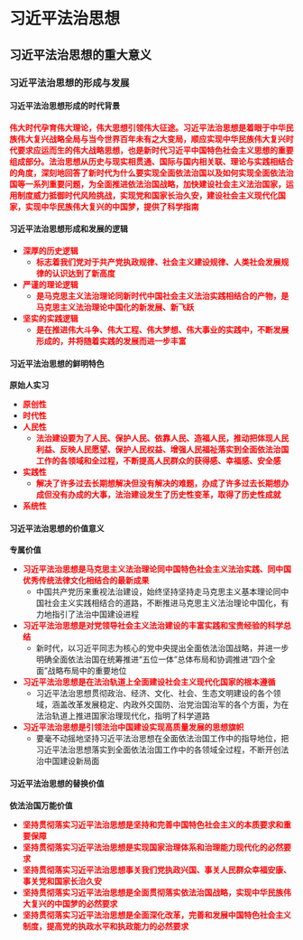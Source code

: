 # 习近平法治思想

## 习近平法治思想的重大意义

### 习近平法治思想的形成与发展

#### 习近平法治思想形成的时代背景

<strong style="color: red;">伟大时代孕育伟大理论，伟大思想引领伟大征途。习近平法治思想是着眼于中华民族伟大复兴战略全局与当今世界百年未有之大变局，顺应实现中华民族伟大复兴时代要求应运而生的伟大战略思想，也是新时代习近平中国特色社会主义思想的重要组成部分。法治思想从历史与现实相贯通、国际与国内相关联、理论与实践相结合的角度，深刻地回答了新时代为什么要实现全面依法治国以及如何实现全面依法治国等一系列重要问题，为全面推进依法治国战略，加快建设社会主义法治国家，运用制度威力抵御时代风险挑战，实现党和国家长治久安，建设社会主义现代化国家，实现中华民族伟大复兴的中国梦，提供了科学指南</strong>

#### 习近平法治思想形成和发展的逻辑

- <strong style="color: red;">深厚的历史逻辑</strong>
  - <strong style="color: red;">标志着我们党对于共产党执政规律、社会主义建设规律、人类社会发展规律的认识达到了新高度</strong>
- <strong style="color: red;">严谨的理论逻辑</strong>
  - <strong style="color: red;">是马克思主义法治理论同新时代中国社会主义法治实践相结合的产物，是马克思主义法治理论中国化的新发展、新飞跃</strong>
- <strong style="color: red;">坚实的实践逻辑</strong>
  - <strong style="color: red;">是在推进伟大斗争、伟大工程、伟大梦想、伟大事业的实践中，不断发展形成的，并将随着实践的发展而进一步丰富</strong>

#### 习近平法治思想的鲜明特色

**原始人实习**

- <strong style="color: red;">原创性</strong>
- <strong style="color: red;">时代性</strong>
- <strong style="color: red;">人民性</strong>
  - <strong style="color: red;">法治建设要为了人民、保护人民、依靠人民、造福人民，推动把体现人民利益、反映人民愿望、保护人民权益、增强人民福祉落实到全面依法治国工作的各领域和全过程，不断提高人民群众的获得感、幸福感、安全感</strong>
- <strong style="color: red;">实践性</strong>
  - <strong style="color: red;">解决了许多过去长期想解决但没有解决的难题，办成了许多过去长期想办成但没有办成的大事，法治建设发生了历史性变革，取得了历史性成就</strong>
- <strong style="color: red;">系统性</strong>

#### 习近平法治思想的价值意义

**专属价值**

- <strong style="color: red;">习近平法治思想是马克思主义法治理论同中国特色社会主义法治实践、同中国优秀传统法律文化相结合的最新成果</strong>
  - 中国共产党历来重视法治建设，始终坚持坚持走马克思主义基本理论同中国社会主义实践相结合的道路，不断推进马克思主义法治理论中国化，有力地指引了法治中国建设进程
- <strong style="color: red;">习近平法治思想是对党领导社会主义法治建设的丰富实践和宝贵经验的科学总结</strong>
  - 新时代，以习近平同志为核心的党中央提出全面依法治国战略，并进一步明确全面依法治国在统筹推进“五位一体”总体布局和协调推进“四个全面”战略布局中的重要地位
- <strong style="color: red;">习近平法治思想是在法治轨道上全面建设社会主义现代化国家的根本遵循</strong>
  - 习近平法治思想贯彻政治、经济、文化、社会、生态文明建设的各个领域，涵盖改革发展稳定、内政外交国防、治党治国治军的各个方面，为在法治轨道上推进国家治理现代化，指明了科学道路
- <strong style="color: red;">习近平法治思想是引领法治中国建设实现高质量发展的思想旗帜</strong>
  - 要毫不动摇地坚持习近平法治思想在全面依法治国工作中的指导地位，把习近平法治思想落实到全面依法治国工作中的各领域全过程，不断开创法治中国建设新局面

#### 习近平法治思想的替换价值

**依法治国万能价值**

- <strong style="color: red;">坚持贯彻落实习近平法治思想是坚持和完善中国特色社会主义的本质要求和重要保障</strong>
- <strong style="color: red;">坚持贯彻落实习近平法治思想是实现国家治理体系和治理能力现代化的必然要求</strong>
- <strong style="color: red;">坚持贯彻落实习近平法治思想事关我们党执政兴国、事关人民群众幸福安康、事关党和国家长治久安</strong>
- <strong style="color: red;">坚持贯彻落实习近平法治思想是全面贯彻落实依法治国战略，实现中华民族伟大复兴的中国梦的必然要求</strong>
- <strong style="color: red;">坚持贯彻落实习近平法治思想是全面深化改革，完善和发展中国特色社会主义制度，提高党的执政水平和执政能力的必然要求</strong>